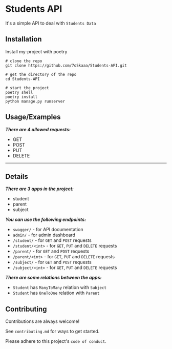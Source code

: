 # Students API

It's a simple API to deal with `Students Data`

## Installation

Install my-project with poetry

```shell
# clone the repo
git clone https://github.com/7oSkaaa/Students-API.git
```

```shell
# get the directory of the repo
cd Students-API
```

```shell
# start the project
poetry shell
poetry install
python manage.py runserver
```

## Usage/Examples

***There are 4 allowed requests:***

- GET
- POST
- PUT
- DELETE

---

## Details

***There are 3 apps in the project:***

- student
- parent
- subject

***You can use the following endpoints:***

- `swagger/` - for API documentation
- `admin/` - for admin dashboard
- `/student/` - for `GET` and `POST` requests
- `/student/<int>` - for `GET`, `PUT` and `DELETE` requests
- `/parent/` - for `GET` and `POST` requests
- `/parent/<int>` - for `GET`, `PUT` and `DELETE` requests
- `/subject/` - for `GET` and `POST` requests
- `/subject/<int>` - for `GET`, `PUT` and `DELETE` requests

***There are some relations between the apps:***

- `Student` has `ManyToMany` relation with `Subject`
- `Student` has `OneToOne` relation with `Parent`

## Contributing

Contributions are always welcome!

See `contributing.md` for ways to get started.

Please adhere to this project's `code of conduct`.
